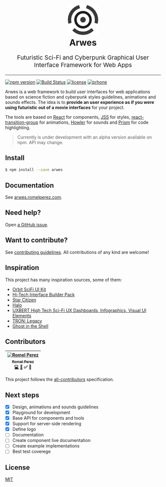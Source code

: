 <h1 align="center">
  <img src='./static/img/logo-invert.png' alt='Arwes' height='100' />
  <br />
  Arwes
  <br />
</h1>

<p align="center" style="font-size: 1.2rem;">
  Futuristic Sci-Fi and Cyberpunk Graphical User Interface Framework for Web Apps
</p>

_____________

[![npm version](https://badge.fury.io/js/arwes.svg)](https://badge.fury.io/js/arwes)
[![Build Status](https://travis-ci.org/romelperez/arwes.svg?branch=master)](https://travis-ci.org/romelperez/arwes)
[![license](https://img.shields.io/github/license/romelperez/arwes.svg?maxAge=2592000)](./LICENSE)
[![prhone](https://img.shields.io/badge/prhone-project-1b38a9.svg)](http://romelperez.com)

Arwes is a web framework to build user interfaces for
web applications based on science fiction and cyberpunk styles guidelines, animations
and sounds effects. The idea is to **provide an user experience as if you were using
futuristic out of a movie interfaces** for your project.

The tools are based on [React](https://reactjs.org) for components,
[JSS](http://cssinjs.org) for styles,
[react-transition-group](https://reactcommunity.org/react-transition-group/) for
animations, [Howler](https://howlerjs.com/) for sounds and [Prism](http://prismjs.com)
for code highlighting.

> Currently is under development with an alpha version available on npm. API may change.

## Install

```bash
$ npm install --save arwes
```

## Documentation

See [arwes.romelperez.com](https://arwes.romelperez.com).

## Need help?

Open [a GitHub issue](https://github.com/romelperez/arwes/issues/new).

## Want to contribute?

See [contributing guidelines](https://github.com/romelperez/arwes/blob/master/CONTRIBUTING.md).
All contributions of any kind are welcome!

## Inspiration

This project has many inspiration sources, some of them:

- [Orbit SciFi UI Kit](https://creativemarket.com/dannehr/163951-Orbit-SciFi-UI-Kit)
- [Hi-Tech Interface Builder Pack](https://www.behance.net/gallery/19051971/Hi-Tech-Interface-Builder-Pack)
- [Star Citizen](http://robertsspaceindustries.com)
- [Halo](https://www.halowaypoint.com/en-us/games/halo-2)
- [UXBERT High Tech Sci-Fi UX Dashboards, Infographics, Visual UI Elements](https://www.youtube.com/watch?v=NGIJDM2Xf4w)
- [TRON: Legacy](http://www.imdb.com/title/tt1104001/)
- [Ghost in the Shell](http://www.imdb.com/title/tt1219827/)

## Contributors

<!-- Contributors START
Romel_Perez romelperez https://romelperez.com code doc tutorial answers
Contributors END -->
<!-- Contributors table START -->
| [<img src="https://avatars.githubusercontent.com/romelperez?s=100" width="100" alt="Romel Perez" /><br /><sub>Romel Perez</sub>](https://romelperez.com)<br />[💻](git@github.com:romelperez/arwes/commits?author=romelperez) [📖](git@github.com:romelperez/arwes/commits?author=romelperez) ✅ 💁 |
| :---: |
<!-- Contributors table END -->

This project follows the [all-contributors](https://github.com/kentcdodds/all-contributors)
specification.

## Next steps

- [x] Design, animations and sounds guidelines
- [x] Playground for development
- [x] Base API for components and tools
- [x] Support for server-side rendering
- [x] Define logo
- [ ] Documentation
- [ ] Create component live documentation
- [ ] Create example implementations
- [ ] Best test coverege

## License

[MIT](./LICENSE)
